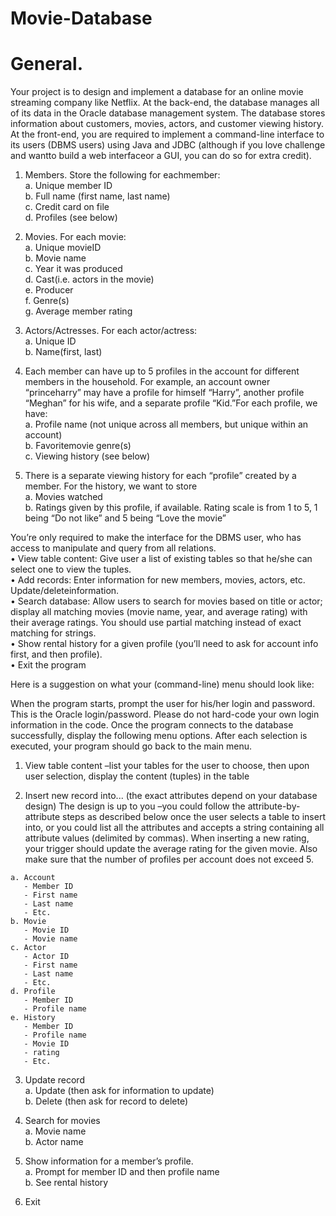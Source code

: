 # Movie-Database

# General. 
Your project is to design and implement a database for an online movie streaming company like Netflix. At the back-end, the database manages all of its data in the Oracle database management system. The database stores information about customers, movies, actors, and customer viewing history. At the front-end, you are required to implement a command-line interface to its users (DBMS users) using Java and JDBC (although if you love challenge and wantto build a web interfaceor a GUI, you can do so for extra credit). 

1. Members. Store the following for eachmember:\
  a. Unique member ID\
  b. Full name (first name, last name)\
  c. Credit card on file\
  d. Profiles (see below)
  
2. Movies. For each movie:\
  a. Unique movieID\
  b. Movie name\
  c. Year it was produced\
  d. Cast(i.e. actors in the movie)\
  e. Producer\
  f. Genre(s)\
  g. Average member rating
  
3. Actors/Actresses. For each actor/actress:\
  a. Unique ID\
  b. Name(first, last)
  
4. Each member can have up to 5 profiles in the account for different members in the household. For example, an account owner “princeharry” may have a profile for himself “Harry”, another profile “Meghan” for his wife, and a separate profile “Kid.”For each profile, we have:\
  a. Profile name (not unique across all members, but unique within an account)\
  b. Favoritemovie genre(s)\
  c. Viewing history (see below)
  
5. There is a separate viewing history for each “profile” created by a member. For the history, we want to store\
  a. Movies watched\
  b. Ratings given by this profile, if available. Rating scale is from 1 to 5, 1 being “Do not like” and 5 being “Love the movie”
  
 You’re only required to make the interface for the DBMS user, who has access to manipulate and query from all relations.\
  • View table content: Give user a list of existing tables so that he/she can select one to view the tuples.\
  • Add records: Enter information for new members, movies, actors, etc. Update/deleteinformation.\
  • Search database: Allow users to search for movies based on title or actor; display all matching movies (movie name, year, and average rating) with their average ratings. You should use partial matching instead of exact matching for strings.\
  • Show rental history for a given profile (you’ll need to ask for account info first, and then profile).\
  • Exit the program
  
  Here is a suggestion on what your (command-line) menu should look like:
  
  When the program starts, prompt the user for his/her login and password. This is the Oracle login/password. Please do not hard-code your own login information in the code. Once the program connects to the database successfully, display the following menu options. After each selection is executed, your program should go back to the main menu.
  
  1. View table content –list your tables for the user to choose, then upon user selection, display the content (tuples) in the table
  
  2. Insert new record into... (the exact attributes depend on your database design) The design is up to you –you could follow the attribute-by-attribute steps as described below once the user selects a table to insert into, or you could list all the attributes and accepts a string containing all attribute values (delimited by commas). When inserting a new rating, your trigger should update the average rating for the given movie. Also make sure that the number of profiles per account does not exceed 5.
  
    a. Account
       - Member ID
       - First name
       - Last name
       - Etc.
    b. Movie
       - Movie ID
       - Movie name
    c. Actor
       - Actor ID
       - First name
       - Last name
       - Etc.
    d. Profile
       - Member ID
       - Profile name
    e. History
       - Member ID
       - Profile name
       - Movie ID
       - rating
       - Etc.
      
  3. Update record\
    a. Update (then ask for information to update)\
    b. Delete (then ask for record to delete)
    
  4. Search for movies\
    a. Movie name\
    b. Actor name
  
  5. Show information for a member’s profile.\
    a. Prompt for member ID and then profile name\
    b. See rental history
    
  6. Exit
      
      
      
      
